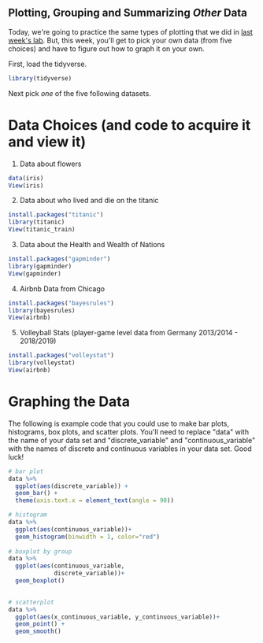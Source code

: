 Plotting, Grouping and Summarizing *Other* Data
--------------------------------------------

Today, we're going to practice the same types of plotting that we did in [last week's lab](https://github.com/professorkalim/stats22-23/blob/cross/census_plotting.md).  But, this week, you'll get to pick your own data (from five choices) and have to figure out how to graph it on your own.

First, load the tidyverse.

```r
library(tidyverse)
```

Next pick *one* of the five following datasets.  


# Data Choices (and code to acquire it and view it)

1. Data about flowers
```r
data(iris)
View(iris)
```

2. Data about who lived and die on the titanic
```r
install.packages("titanic")
library(titanic)
View(titanic_train)
```

3. Data about the Health and Wealth of Nations
```r
install.packages("gapminder")
library(gapminder)
View(gapminder)
```

4. Airbnb Data from Chicago

```r
install.packages("bayesrules")
library(bayesrules)
View(airbnb)
```


5. Volleyball Stats (player-game level data from Germany 2013/2014 - 2018/2019)

```r
install.packages("volleystat")
library(volleystat)
View(airbnb)
```

# Graphing the Data

The following is example code that you could use to make bar plots, histograms, box plots, and scatter plots.  You'll need to replace "data" with the name of your data set and "discrete_variable" and "continuous_variable" with the names of discrete and continuous variables in your data set.  Good luck!

```r
# bar plot
data %>% 
  ggplot(aes(discrete_variable)) +
  geom_bar() + 
  theme(axis.text.x = element_text(angle = 90))

# histogram
data %>% 
  ggplot(aes(continuous_variable))+
  geom_histogram(binwidth = 1, color="red")
  
# boxplot by group
data %>% 
  ggplot(aes(continuous_variable, 
             discrete_variable))+
  geom_boxplot()
  

# scatterplot
data %>% 
  ggplot(aes(x_continuous_variable, y_continuous_variable))+
  geom_point() + 
  geom_smooth()

```
